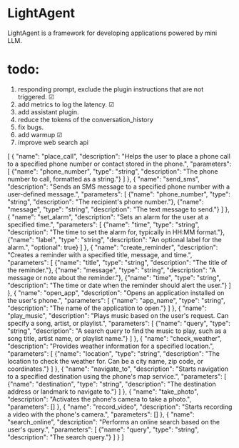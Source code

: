 # LightAgent
LightAgent is a framework for developing applications powered by mini LLM.


# todo:
1. responding prompt, exclude the plugin instructions that are not triggered. &#9745;
2. add metrics to log the latency. &#9745;
3. add assistant plugin.
4. reduce the tokens of the conversation_history
5. fix bugs.
6. add warmup &#9745;
7. improve web search api


[
  {
    "name": "place_call",
    "description": "Helps the user to place a phone call to a specified phone number or contact stored in the phone.",
    "parameters": [
      {"name": "phone_number", "type": "string", "description": "The phone number to call, formatted as a string."}
    ]
  },
  {
    "name": "send_sms",
    "description": "Sends an SMS message to a specified phone number with a user-defined message.",
    "parameters": [
      {"name": "phone_number", "type": "string", "description": "The recipient's phone number."},
      {"name": "message", "type": "string", "description": "The text message to send."}
    ]
  },
  {
    "name": "set_alarm",
    "description": "Sets an alarm for the user at a specified time.",
    "parameters": [
      {"name": "time", "type": "string", "description": "The time to set the alarm for, typically in HH:MM format."},
      {"name": "label", "type": "string", "description": "An optional label for the alarm.", "optional": true}
    ]
  },
  {
    "name": "create_reminder",
    "description": "Creates a reminder with a specified title, message, and time.",
    "parameters": [
      {"name": "title", "type": "string", "description": "The title of the reminder."},
      {"name": "message", "type": "string", "description": "A message or note about the reminder."},
      {"name": "time", "type": "string", "description": "The time or date when the reminder should alert the user."}
    ]
  },
  {
    "name": "open_app",
    "description": "Opens an application installed on the user's phone.",
    "parameters": [
      {"name": "app_name", "type": "string", "description": "The name of the application to open."}
    ]
  },
  {
    "name": "play_music",
    "description": "Plays music based on the user's request. Can specify a song, artist, or playlist.",
    "parameters": [
      {"name": "query", "type": "string", "description": "A search query to find the music to play, such as a song title, artist name, or playlist name."}
    ]
  },
  {
    "name": "check_weather",
    "description": "Provides weather information for a specified location.",
    "parameters": [
      {"name": "location", "type": "string", "description": "The location to check the weather for. Can be a city name, zip code, or coordinates."}
    ]
  },
  {
    "name": "navigate_to",
    "description": "Starts navigation to a specified destination using the phone's map service.",
    "parameters": [
      {"name": "destination", "type": "string", "description": "The destination address or landmark to navigate to."}
    ]
  },
  {
    "name": "take_photo",
    "description": "Activates the phone's camera to take a photo.",
    "parameters": []
  },
  {
    "name": "record_video",
    "description": "Starts recording a video with the phone's camera.",
    "parameters": []
  },
  {
    "name": "search_online",
    "description": "Performs an online search based on the user's query.",
    "parameters": [
      {"name": "query", "type": "string", "description": "The search query."}
    ]
  }
]
